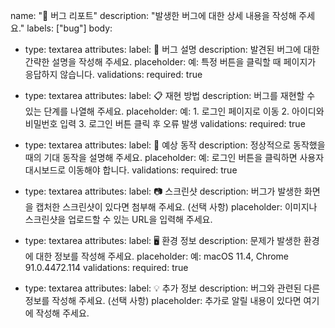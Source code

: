 name: "🐛 버그 리포트"
description: "발생한 버그에 대한 상세 내용을 작성해 주세요."
labels: ["bug"]
body:

- type: textarea
  attributes:
  label: 🐞 버그 설명
  description: 발견된 버그에 대한 간략한 설명을 작성해 주세요.
  placeholder: 예: 특정 버튼을 클릭할 때 페이지가 응답하지 않습니다.
  validations:
  required: true

- type: textarea
  attributes:
  label: 📋 재현 방법
  description: 버그를 재현할 수 있는 단계를 나열해 주세요.
  placeholder: 예: 1. 로그인 페이지로 이동 2. 아이디와 비밀번호 입력 3. 로그인 버튼 클릭 후 오류 발생
  validations:
  required: true

- type: textarea
  attributes:
  label: 🤔 예상 동작
  description: 정상적으로 동작했을 때의 기대 동작을 설명해 주세요.
  placeholder: 예: 로그인 버튼을 클릭하면 사용자 대시보드로 이동해야 합니다.
  validations:
  required: true

- type: textarea
  attributes:
  label: 📷 스크린샷
  description: 버그가 발생한 화면을 캡처한 스크린샷이 있다면 첨부해 주세요. (선택 사항)
  placeholder: 이미지나 스크린샷을 업로드할 수 있는 URL을 입력해 주세요.

- type: textarea
  attributes:
  label: 🖥️ 환경 정보
  description: 문제가 발생한 환경에 대한 정보를 작성해 주세요.
  placeholder: 예: macOS 11.4, Chrome 91.0.4472.114
  validations:
  required: true

- type: textarea
  attributes:
  label: 💡 추가 정보
  description: 버그와 관련된 다른 정보를 작성해 주세요. (선택 사항)
  placeholder: 추가로 알릴 내용이 있다면 여기에 작성해 주세요.
